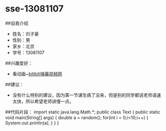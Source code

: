 # sse-13081107
##自我介绍
 * 姓名：刘子豪
 * 性别：男
 * 家乡：北京
 * 学号：13081107

##兴趣爱好：
 * 看动画~[bilibili弹幕视频网](http://www.bilibili.com/)
 
##建议：
 * 没有什么特别的建议，因为第一节课生病了没来，但是别的同学都说老师语速太快，所以希望老师讲慢一点。

##代码片段：
import static java.lang.Math.*;
public class Text
{
    public static void main(String[] args)
    {
        double a = random();
        for(int i = 0;i<10;i++)
        {
            System.out.println(a);
        }
    }
}
